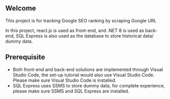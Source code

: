 <h2>Welcome</h2>
<p>This project is for tracking Google SEO ranking by scraping Google URL </p>
<p>In this project, react.js is used as front-end, and .NET 8 is used as back-end, SQL Express is also used as the database to store historical data/ dummy data.</p>
<h2>Prerequisite</h2>
<ul><li>Both front-end and back-end solutions are implemented through Visual Studio Code, the set-up tutorial would also use Visual Studio Code. Please make sure Visual Studio Code is installed.</li>
<li>SQL Express uses SSMS to store dummy data, for complete experience, please make sure SSMS and SQL Express are installed.</li></ul>
